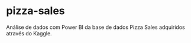 # pizza-sales
Análise de dados com Power BI da base de dados Pizza Sales adquiridos através do Kaggle.

